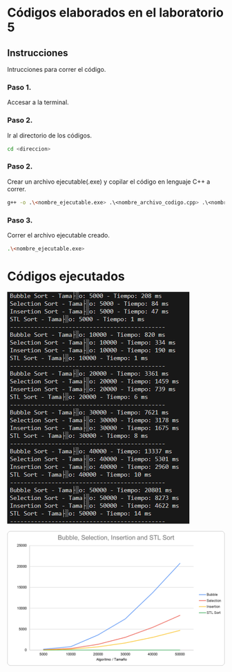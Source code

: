 # Códigos elaborados en el laboratorio 5

## Instrucciones

Intrucciones para correr el código.

### Paso 1.

Accesar a la terminal.

### Paso 2.

Ir al directorio de los códigos.

```bash
cd <direccion>
```

### Paso 2.

Crear un archivo ejecutable(.exe) y copilar el código en lenguaje C++ a correr.

```bash
g++ -o .\<nombre_ejecutable.exe> .\<nombre_archivo_codigo.cpp> .\<nombre_archivo_codigo.hpp>
```

### Paso 3.

Correr el archivo ejecutable creado.

```bash
.\<nombre_ejecutable.exe>
```

# Códigos ejecutados

![alt text](./images/image.png)

![alt text](./images/image1.png)